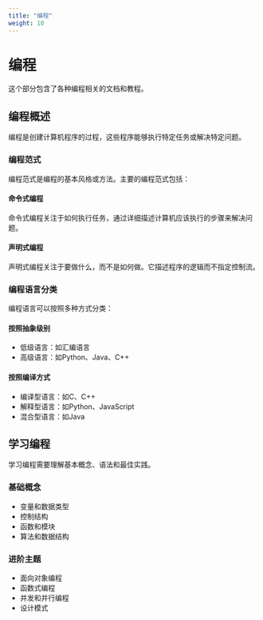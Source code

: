 ```yaml
---
title: "编程"
weight: 10
---
```


# 编程

这个部分包含了各种编程相关的文档和教程。

## 编程概述

编程是创建计算机程序的过程，这些程序能够执行特定任务或解决特定问题。

### 编程范式

编程范式是编程的基本风格或方法。主要的编程范式包括：

#### 命令式编程

命令式编程关注于如何执行任务，通过详细描述计算机应该执行的步骤来解决问题。

#### 声明式编程

声明式编程关注于要做什么，而不是如何做。它描述程序的逻辑而不指定控制流。

### 编程语言分类

编程语言可以按照多种方式分类：

#### 按照抽象级别

* 低级语言：如汇编语言
* 高级语言：如Python、Java、C++

#### 按照编译方式

* 编译型语言：如C、C++
* 解释型语言：如Python、JavaScript
* 混合型语言：如Java

## 学习编程

学习编程需要理解基本概念、语法和最佳实践。

### 基础概念

* 变量和数据类型
* 控制结构
* 函数和模块
* 算法和数据结构

### 进阶主题

* 面向对象编程
* 函数式编程
* 并发和并行编程
* 设计模式
